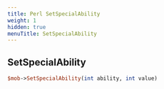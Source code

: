```yaml
---
title: Perl SetSpecialAbility
weight: 1
hidden: true
menuTitle: SetSpecialAbility
---
```

## SetSpecialAbility
```perl
$mob->SetSpecialAbility(int ability, int value)
```